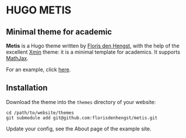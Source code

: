 # HUGO METIS

## Minimal theme for academic

**Metis** is a Hugo theme written by [Floris den Hengst](https://florisdenhengst.github.io), with
the help of the excellent [Xmin](https://xmin.yihui.name/) theme: it is
a minimal template for academics. It supports [MathJax](https://www.mathjax.org/).

For an example, click [here](https://florisdenhengst.github.io/metis-example/).

## Installation
Download the theme into the `themes` directory of your website:
```
cd /path/to/website/themes
git submodule add git@github.com:florisdenhengst/metis.git
```

Update your config, see the About page of the example site.
